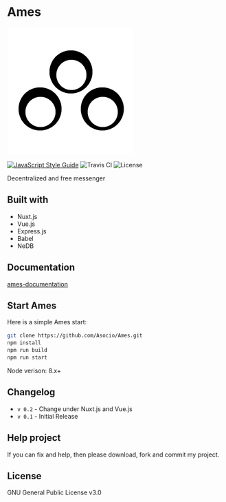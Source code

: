# Ames
![Ames](/static/logo.png)

[![JavaScript Style Guide](https://img.shields.io/badge/code_style-standard-brightgreen.svg)](https://standardjs.com)
![Travis CI](https://travis-ci.org/Asocio/Ames.svg?branch=master)
![License](https://img.shields.io/github/license/Asocio/Ames.svg)

Decentralized and free messenger

## Built with
* Nuxt.js
* Vue.js
* Express.js
* Babel
* NeDB

## Documentation
[ames-documentation](https://asocio.github.io/ames-documentation/)

## Start Ames
Here is a simple Ames start:
```bash
git clone https://github.com/Asocio/Ames.git
npm install
npm run build
npm run start
```

Node verison: 8.x+

## Changelog
* `v 0.2` - Change under Nuxt.js and Vue.js
* `v 0.1` - Initial Release

## Help project
If you can fix and help, then please download, fork and commit my project.
## License

GNU General Public License v3.0
